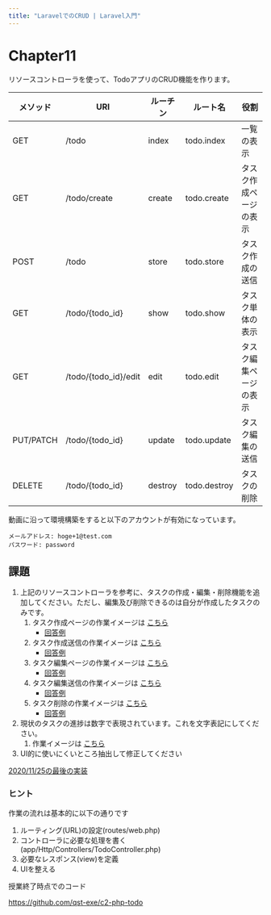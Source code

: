 ```yaml
---
title: "LaravelでのCRUD | Laravel入門"
---
```


# Chapter11

リソースコントローラを使って、TodoアプリのCRUD機能を作ります。

| メソッド | URI | ルーチン | ルート名 | 役割 |
|---|---|---|---|---|
| GET | /todo |	index | todo.index | 一覧の表示 |
| GET | /todo/create | create | todo.create | タスク作成ページの表示 |
| POST | /todo | store | todo.store | タスク作成の送信 |
| GET | /todo/{todo_id} | show | todo.show | タスク単体の表示 |
| GET | /todo/{todo_id}/edit | edit | todo.edit | タスク編集ページの表示 |
| PUT/PATCH| /todo/{todo_id} |update|todo.update | タスク編集の送信 |
| DELETE | /todo/{todo_id} |destroy|todo.destroy | タスクの削除 |


動画に沿って環境構築をすると以下のアカウントが有効になっています。

```
メールアドレス: hoge+1@test.com
パスワード: password
```


## 課題

1. 上記のリソースコントローラを参考に、タスクの作成・編集・削除機能を追加してください。ただし、編集及び削除できるのは自分が作成したタスクのみです。
    1. タスク作成ページの作業イメージは [こちら](https://github.com/qst-exe/c2-php-todo/issues/4)
        - [回答例](https://github.com/qst-exe/c2-php-todo/pull/9/files)
    1. タスク作成送信の作業イメージは [こちら](https://github.com/qst-exe/c2-php-todo/issues/5)
        - [回答例](https://github.com/qst-exe/c2-php-todo/pull/10/files)
    1. タスク編集ページの作業イメージは [こちら](https://github.com/qst-exe/c2-php-todo/issues/6)
        - [回答例](https://github.com/qst-exe/c2-php-todo/pull/11/files)
    1. タスク編集送信の作業イメージは [こちら](https://github.com/qst-exe/c2-php-todo/issues/7)
        - [回答例](https://github.com/qst-exe/c2-php-todo/pull/12/files)
    1. タスク削除の作業イメージは [こちら](https://github.com/qst-exe/c2-php-todo/issues/8)
        - [回答例](https://github.com/qst-exe/c2-php-todo/pull/14/files)
1. 現状のタスクの進捗は数字で表現されています。これを文字表記にしてください。
    1. 作業イメージは [こちら](https://github.com/qst-exe/c2-php-todo/issues/13) 
1. UI的に使いにくいところ抽出して修正してください    


[2020/11/25の最後の実装](https://github.com/qst-exe/c2-php-todo/commit/6ecab35b8fd03f275c6f1f46b822ca0280555009)
    
### ヒント

作業の流れは基本的に以下の通りです

1. ルーティング(URL)の設定(routes/web.php)
1. コントローラに必要な処理を書く(app/Http/Controllers/TodoController.php)
1. 必要なレスポンス(view)を定義
1. UIを整える

授業終了時点でのコード

https://github.com/qst-exe/c2-php-todo
